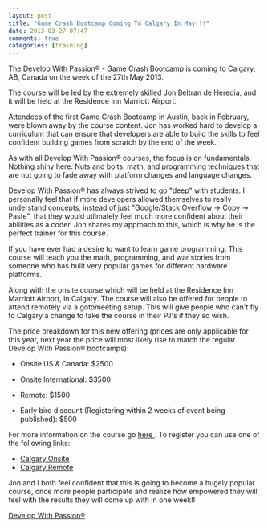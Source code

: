```yaml
---
layout: post
title: "Game Crash Bootcamp Coming To Calgary In May!!!"
date: 2013-03-27 07:47
comments: true
categories: [training]
---
```

The [Develop With Passion® - Game Crash Bootcamp](http://www.developwithpassion.com/training/game_crash) is coming to Calgary, AB, Canada on the week of the 27th May 2013.

The course will be led by the extremely skilled Jon Beltran de Heredia, and it will be held at the Residence Inn Marriott Airport.

Attendees of the first Game Crash Bootcamp in Austin, back in February, were blown away by the course content. Jon has worked hard to develop a curriculum that can ensure that developers are able to build the skills to feel confident building games from scratch by the end of the week.

As with all Develop With Passion® courses, the focus is on fundamentals. Nothing shiny here. Nuts and bolts, math, and programming techniques that are not going to fade away with platform changes and language changes.

Develop With Passion® has always strived to go "deep" with students. I personally feel that if more developers allowed themselves to really understand concepts, instead of just "Google/Stack Overflow -> Copy -> Paste", that they would utlimately feel much more confident about their abilities as a coder. Jon shares my approach to this, which is why he is the perfect trainer for this course. 

If you have ever had a desire to want to learn game programming. This course will teach you the math, programming, and war stories from someone who has built very popular games for different hardware platforms.

Along with the onsite course which will be held at the Residence Inn Marriott Airport, in Calgary. The course will also be offered for people to attend remotely via a gotomeeting setup. This will give people who can't fly to Calgary a change to take the course in their PJ's if they so wish.

The price breakdown for this new offering (prices are only applicable for this year, next year the price will most likely rise to match the regular Develop With Passion® bootcamps):

* Onsite US & Canada: $2500
* Onsite International: $3500
* Remote: $1500

* Early bird discount (Registering within 2 weeks of event being published): $500

For more information on the course go [ here ](http://developwithpassion.com/training/game_crash). To register you can use one of the following links:

* [ Calgary Onsite ](http://dwp-gamecrash-2013-may-calgary.eventbrite.com/)
* [ Calgary Remote ](http://dwp-gamecrash-2013-may-remote.eventbrite.com/)

Jon and I both feel confident that this is going to become a hugely popular course, once more people participate and realize how empowered they will feel with the results they will come up with in one week!!

[ Develop With Passion® ](http://www.developwithpassion.com)

